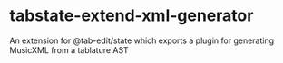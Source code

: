 # tabstate-extend-xml-generator
An extension for @tab-edit/state which exports a plugin for generating MusicXML from a tablature AST
